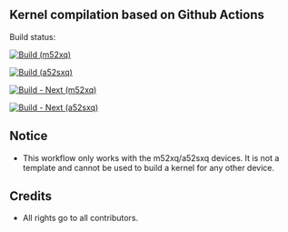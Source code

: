 ## Kernel compilation based on Github Actions

Build status:

[![Build (m52xq)](https://github.com/saadelasfur/Action-Kernel-Builder/actions/workflows/m52xq_build.yml/badge.svg)](https://github.com/saadelasfur/Action-Kernel-Builder/actions/workflows/m52xq_build.yml)

[![Build (a52sxq)](https://github.com/saadelasfur/Action-Kernel-Builder/actions/workflows/a52sxq_build.yml/badge.svg)](https://github.com/saadelasfur/Action-Kernel-Builder/actions/workflows/a52sxq_build.yml)

[![Build - Next (m52xq)](https://github.com/saadelasfur/Action-Kernel-Builder/actions/workflows/m52xq_build_next.yml/badge.svg)](https://github.com/saadelasfur/Action-Kernel-Builder/actions/workflows/m52xq_build_next.yml)

[![Build - Next (a52sxq)](https://github.com/saadelasfur/Action-Kernel-Builder/actions/workflows/a52sxq_build_next.yml/badge.svg)](https://github.com/saadelasfur/Action-Kernel-Builder/actions/workflows/a52sxq_build_next.yml)

## Notice  

- This workflow only works with the m52xq/a52sxq devices. It is not a template and cannot be used to build a kernel for any other device.  

## Credits  

- All rights go to all contributors.
